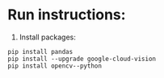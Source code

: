 # Run instructions:


1) Install packages:

```
pip install pandas
pip install --upgrade google-cloud-vision
pip install opencv--python
```


